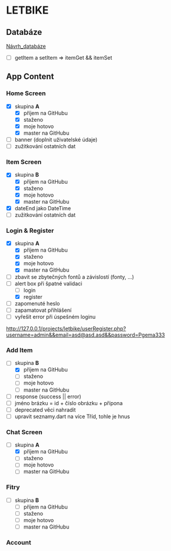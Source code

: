 # LETBIKE

## Databáze

[Návrh_databáze](https://dbdiagram.io/d/603a99cdfcdcb6230b21cb94)

- [ ] getItem a setItem => itemGet && itemSet

## App Content

### Home Screen

- [x] skupina __A__
    - [x] příjem na GitHubu
    - [x] staženo
    - [x] moje hotovo
    - [x] master na GitHubu
- [ ] banner (doplnit uživatelské údaje)
- [ ] zužitkování ostatních dat

### Item Screen

- [x] skupina __B__
    - [x] příjem na GitHubu
    - [x] staženo
    - [x] moje hotovo
    - [x] master na GitHubu
- [x] dateEnd jako DateTime
- [ ] zužitkování ostatních dat

### Login & Register

- [x] skupina __A__
    - [x] příjem na GitHubu
    - [x] staženo
    - [x] moje hotovo
    - [x] master na GitHubu
- [ ] zbavit se zbytečných fontů a závislostí (fonty, ...)
- [ ] alert box při špatné validaci
    - [ ] login
    - [x] register
- [ ] zapomenuté heslo
- [ ] zapamatovat přihlášení
- [ ] vyřešit error při úspešném loginu

http://127.0.0.1/projects/letbike/userRegister.php?username=admin&&email=asd@asd.asd&&password=Pgema333

### Add Item

- [ ] skupina __B__
    - [x] příjem na GitHubu
    - [ ] staženo
    - [ ] moje hotovo
    - [ ] master na GitHubu
- [ ] response (success || error)
- [ ] jméno brázku = id + číslo obrázku + přípona
- [ ] deprecated věci nahradit
- [ ] upravit seznamy.dart na více Tříd, tohle je hnus

### Chat Screen

- [ ] skupina __A__
    - [x] příjem na GitHubu
    - [ ] staženo
    - [ ] moje hotovo
    - [ ] master na GitHubu

### Fitry

- [ ] skupina __B__
    - [ ] příjem na GitHubu
    - [ ] staženo
    - [ ] moje hotovo
    - [ ] master na GitHubu

### Account